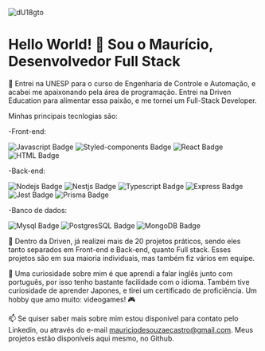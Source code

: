 
![dU18gto](https://github.com/Tundror/Tundror/assets/89937349/d5bb4af8-f335-4b21-bb34-22bb837a0fe7)
# Hello World! 👋 Sou o Maurício, Desenvolvedor Full Stack

🌱 Entrei na UNESP para o curso de Engenharia de Controle e Automação, e acabei me apaixonando pela área de programação. Entrei na Driven Education para alimentar essa paixão, e me tornei um Full-Stack Developer.

Minhas principais tecnlogias são:

-Front-end:<div>
  <img src="https://img.shields.io/badge/JavaScript-F7DF1E.svg?style=for-the-badge&logo=JavaScript&logoColor=black" alt="Javascript Badge"/>
  <img src="https://img.shields.io/badge/styledcomponents-DB7093.svg?style=for-the-badge&logo=styled-components&logoColor=white" alt="Styled-components Badge"/>
  <img src="https://img.shields.io/badge/React-61DAFB.svg?style=for-the-badge&logo=React&logoColor=black" alt="React Badge"/>
  <img src="https://img.shields.io/badge/HTML5-E34F26.svg?style=for-the-badge&logo=HTML5&logoColor=white" alt="HTML Badge"/>
</div>

-Back-end:<div>
  <img src="https://img.shields.io/badge/Node.js-339933.svg?style=for-the-badge&logo=nodedotjs&logoColor=white" alt="Nodejs Badge"/>
  <img src="https://img.shields.io/badge/NestJS-E0234E.svg?style=for-the-badge&logo=NestJS&logoColor=white" alt="Nestjs Badge"/>
  <img src="https://img.shields.io/badge/TypeScript-3178C6.svg?style=for-the-badge&logo=TypeScript&logoColor=white" alt="Typescript Badge"/>
  <img src="https://img.shields.io/badge/Express-000000.svg?style=for-the-badge&logo=Express&logoColor=white" alt="Express Badge"/>
  <img src="https://img.shields.io/badge/Jest-C21325.svg?style=for-the-badge&logo=Jest&logoColor=white" alt="Jest Badge"/>
  <img src="https://img.shields.io/badge/Prisma-2D3748.svg?style=for-the-badge&logo=Prisma&logoColor=white" alt="Prisma Badge"/>
</div>

-Banco de dados:<div>
  <img src="https://img.shields.io/badge/MySQL-4479A1.svg?style=for-the-badge&logo=MySQL&logoColor=white" alt="Mysql Badge"/>
  <img src="https://img.shields.io/badge/PostgreSQL-4169E1.svg?style=for-the-badge&logo=PostgreSQL&logoColor=white" alt="PostgresSQL Badge"/>
  <img src="https://img.shields.io/badge/MongoDB-47A248.svg?style=for-the-badge&logo=MongoDB&logoColor=white" alt="MongoDB Badge"/>
</div>

🔭 Dentro da Driven, já realizei mais de 20 projetos práticos, sendo eles tanto separados em Front-end e Back-end, quanto Full stack. Esses projetos são em sua maioria individuais, mas também fiz vários em equipe.

💬 Uma curiosidade sobre mim é que aprendi a falar inglês junto com português, por isso tenho bastante facilidade com o idioma. Também tive curiosidade de aprender Japones, e tirei um certificado de proficiência. Um hobby que amo muito: videogames! 🎮

📫 Se quiser saber mais sobre mim estou disponível para contato pelo Linkedin, ou através do e-mail mauriciodesouzaecastro@gmail.com. Meus projetos estão disponíveis aqui mesmo, no Github.
